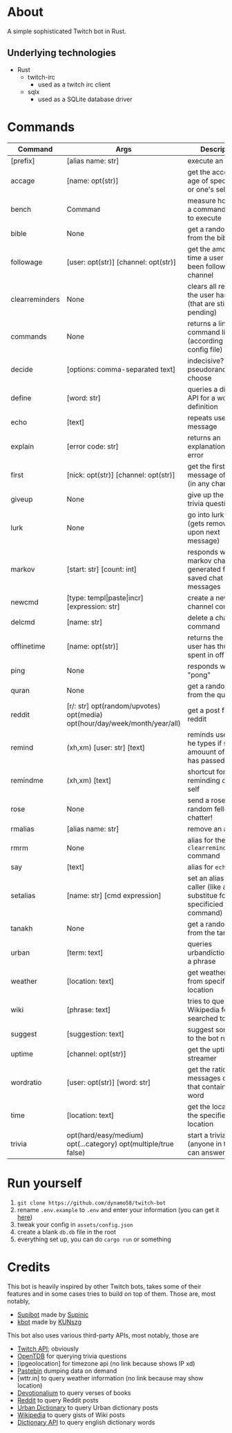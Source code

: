 # About

A simple sophisticated Twitch bot in Rust.

## Underlying technologies
- Rust
	- twitch-irc
		- used as a twitch irc client
	- sqlx
		- used as a SQLite database driver

# Commands

| Command        | Args                                                                       | Description                                                        | Required status
| ---            | ---                                                                        | ---                                                                | ---
| \[prefix\]     | [alias name: str]                                                          | execute an alias                                                   | None
| accage         | [name: opt(str)]                                                           | get the account age of spec. user or one's self                    | None
| bench          | Command                                                                    | measure how long a command takes to execute                        | None
| bible          | None                                                                       | get a random verse from the bible                                  | None
| followage      | [user: opt(str)] [channel: opt(str)]                                       | get the amount of time a user has been following a channel         | None
| clearreminders | None                                                                       | clears all reminders the user has set (that are still pending)     | None
| commands       | None                                                                       | returns a link to the command list (according to config file)      | None
| decide         | [options: comma-separated text]                                            | indecisive? let pseudorandomness choose                            | None
| define         | [word: str]                                                                | queries a dictionary API for a word definition                     | None
| echo           | [text]                                                                     | repeats user's message                                             | None
| explain        | [error code: str]                                                          | returns an explanation of an error                                 | None
| first          | [nick: opt(str)] [channel: opt(str)]                                       | get the first logged message of a user (in any channel)            | None
| giveup         | None                                                                       | give up the current trivia question                                | None
| lurk           | None                                                                       | go into lurk mode (gets removed upon next message)                 | None
| markov         | [start: str] [count: int]                                                  | responds with a markov chain generated from saved chat messages    | None
| newcmd         | [type: templ\|paste\|incr] [expression: str]                               | create a new channel command                                       | Broadcaster/Moderator/VIP
| delcmd         | [name: str]                                                                | delete a channel command                                           | Broadcaster/Moderator/VIP
| offlinetime    | [name: opt(str)]                                                           | returns the time a user has thus far spent in offline chat         | None
| ping           | None                                                                       | responds with "pong"                                               | None
| quran          | None                                                                       | get a random verse from the quran                                  | None
| reddit         | [r/: str] opt(random/upvotes) opt(media) opt(hour/day/week/month/year/all) | get a post from reddit                                             | None
| remind         | (xh,xm) [user: str] [text]                                                 | reminds user when he types if spec. amouunt of time has passed     | None
| remindme       | (xh,xm) [text]                                                             | shortcut for reminding one's self                                  | None
| rose           | None                                                                       | send a rose to a random fellow chatter!                            | None
| rmalias        | [alias name: str]                                                          | remove an alias                                                    | None
| rmrm           | None                                                                       | alias for the `clearreminders` command                             | None
| say            | [text]                                                                     | alias for `echo`                                                   | None
| setalias       | [name: str] [cmd expression]                                               | set an alias for caller (like a substitue for specificied command) | None
| tanakh         | None                                                                       | get a random verse from the tanakh                                 | None
| urban          | [term: text]                                                               | queries urbandictionary for a phrase                               | None
| weather        | [location: text]                                                           | get weather report from specified location                         | None
| wiki           | [phrase: text]                                                             | tries to query Wikipedia for searched topic/title                  | None
| suggest        | [suggestion: text]                                                         | suggest something to the bot runner                                | None
| uptime         | [channel: opt(str)]                                                        | get the uptime of a streamer                                       | None
| wordratio      | [user: opt(str)] [word: str]                                               | get the ratio of messages of a user that contain certain word      | None
| time           | [location: text]                                                           | get the local time in the specified location                       | None
| trivia         | opt(hard/easy/medium) opt(...category) opt(multiple/true false)            | start a trivia game (anyone in the chat can answer)                | None

<!-- | translate      | (from,to) [text]                     | translate some text |  -->

# Run yourself

1. `git clone https://github.com/dynamo58/twitch-bot`
2. rename `.env.example` to `.env` and enter your information (you can get it [here](https://chatterino.com/client_login))
3. tweak your config in `assets/config.json`
4. create a blank `db.db` file in the root
5. everything set up, you can do `cargo run` or something

# Credits

This bot is heavily inspired by other Twitch bots, takes some of their features and in some cases tries to build on top of them. Those are, most notably,
- [Supibot](https://github.com/Supinic/supibot) made by [Supinic](https://www.twitch.tv/supinic)
- [kbot](https://github.com/KUNszg/kbot) made by [KUNszg](https://kunszg.com/)

This bot also uses various third-party APIs, most notably, those are
- [Twitch API](https://dev.twitch.tv/docs/api/); obviously
- [OpenTDB](https://opentdb.com/) for querying trivia questions
- [ipgeolocation] for timezone api (no link because shows IP xd)
- [Pastebin](https://pastebin.com/) dumping data on demand
- [wttr.in] to query weather information (no link because may show location)
- [Devotionalium](https://devotionalium.com/web) to query verses of books
- [Reddit](https://www.reddit.com/) to query Reddit posts
- [Urban Dictionary](https://www.urbandictionary.com/) to query Urban dictionary posts
- [Wikipedia](https://en.wikipedia.org/wiki/Main_Page) to query gists of Wiki posts
- [Dictionary API](https://dictionaryapi.dev/) to query english dictionary words